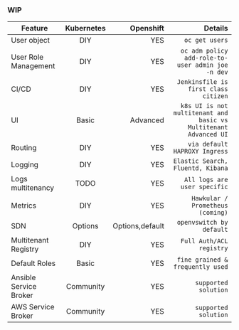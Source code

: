 ### WIP
| Feature        | Kubernetes           | Openshift  |  Details |
| -------------  |:-------------:       | ----------:|---------:|
| User object    | DIY                   | YES        | `oc get users` |
| User Role Management| DIY             | YES        | `oc adm policy add-role-to-user admin joe -n dev`|
| CI/CD | DIY             | YES        | `Jenkinsfile is first class citizen`|
| UI | Basic             | Advanced        | `k8s UI is not multitenant and basic vs Multitenant Advanced UI`|
| Routing | DIY             | YES        | `via default HAPROXY Ingress`|
| Logging | DIY             | YES        | `Elastic Search, Fluentd, Kibana`|
| Logs multitenancy | TODO             | YES        | `All logs are user specific`|
| Metrics | DIY             | YES        | `Hawkular / Prometheus (coming)`|
| SDN | Options             | Options,default        | `openvswitch by default`|
| Multitenant Registry | DIY             | YES        | `Full Auth/ACL registry`|
| Default Roles  | Basic                   | YES        | `fine grained & frequently used` |
| Ansible Service Broker | Community | YES  | `supported solution` |
| AWS Service Broker | Community | YES  | `supported solution` |


